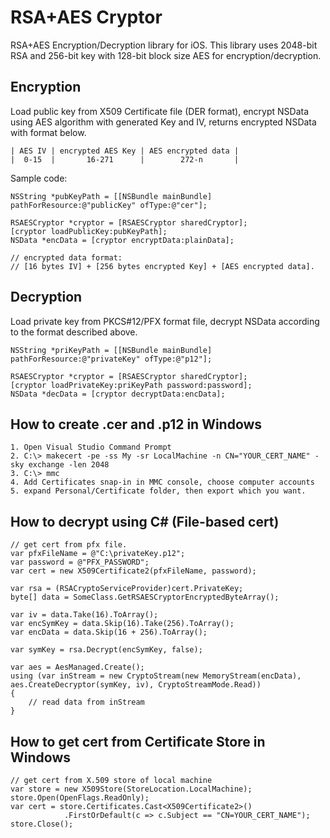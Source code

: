 # RSA+AES Cryptor

RSA+AES Encryption/Decryption library for iOS. This library uses 2048-bit RSA and 256-bit key with 128-bit block size AES for encryption/decryption.

## Encryption
Load public key from X509 Certificate file (DER format), encrypt NSData using AES algorithm with generated Key and IV, returns encrypted NSData with format below.

    | AES IV | encrypted AES Key | AES encrypted data |
    |  0-15  |       16-271      |        272-n       |

Sample code:

	
	NSString *pubKeyPath = [[NSBundle mainBundle] pathForResource:@"publicKey" ofType:@"cer"];
	
	RSAESCryptor *cryptor = [RSAESCryptor sharedCryptor];
	[cryptor loadPublicKey:pubKeyPath];
	NSData *encData = [cryptor encryptData:plainData];
	
	// encrypted data format:
	// [16 bytes IV] + [256 bytes encrypted Key] + [AES encrypted data].
   
## Decryption
Load private key from PKCS#12/PFX format file, decrypt NSData according to the format described above.

	NSString *priKeyPath = [[NSBundle mainBundle] pathForResource:@"privateKey" ofType:@"p12"];
	
	RSAESCryptor *cryptor = [RSAESCryptor sharedCryptor];
	[cryptor loadPrivateKey:priKeyPath password:password];
	NSData *decData = [cryptor decryptData:encData];


## How to create .cer and .p12 in Windows

	1. Open Visual Studio Command Prompt
	2. C:\> makecert -pe -ss My -sr LocalMachine -n CN="YOUR_CERT_NAME" -sky exchange -len 2048
	3. C:\> mmc
	4. Add Certificates snap-in in MMC console, choose computer accounts
	5. expand Personal/Certificate folder, then export which you want.

## How to decrypt using C\# (File-based cert)

	// get cert from pfx file.
	var pfxFileName = @"C:\privateKey.p12";	var password = @"PFX_PASSWORD";	var cert = new X509Certificate2(pfxFileName, password);	var rsa = (RSACryptoServiceProvider)cert.PrivateKey;
	byte[] data = SomeClass.GetRSAESCryptorEncryptedByteArray();		var iv = data.Take(16).ToArray();	var encSymKey = data.Skip(16).Take(256).ToArray();	var encData = data.Skip(16 + 256).ToArray();		var symKey = rsa.Decrypt(encSymKey, false);
	var aes = AesManaged.Create();	using (var inStream = new CryptoStream(new MemoryStream(encData), aes.CreateDecryptor(symKey, iv), CryptoStreamMode.Read))	{		// read data from inStream	}
## How to get cert from Certificate Store in Windows
	// get cert from X.509 store of local machine	var store = new X509Store(StoreLocation.LocalMachine);
	store.Open(OpenFlags.ReadOnly);
	var cert = store.Certificates.Cast<X509Certificate2>()
				.FirstOrDefault(c => c.Subject == "CN=YOUR_CERT_NAME");
	store.Close();
